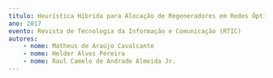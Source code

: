 ```yaml
---
titulo: Heurística Híbrida para Alocação de Regeneradores em Redes Ópticas Elásticas Translúcidas
ano: 2017
evento: Revista de Tecnologia da Informação e Comunicação (RTIC)
autores:
    - nome: Matheus de Araújo Cavalcante
    - nome: Helder Alves Pereira
    - nome: Raul Camelo de Andrade Almeida Jr.
---
```

